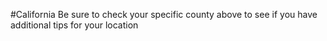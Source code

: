 #California
 Be sure to check your specific county above to see if you have additional tips for your location